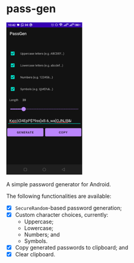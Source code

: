 # pass-gen

<img src="app.png" width="200" />

A simple password generator for Android.

The following functionalities are available: 

- [X] `SecureRandom`-based password generation;
- [X] Custom character choices, currently:
    - Uppercase;
    - Lowercase;
    - Numbers; and
    - Symbols.
- [X] Copy generated passwords to clipboard; and
- [X] Clear clipboard.
